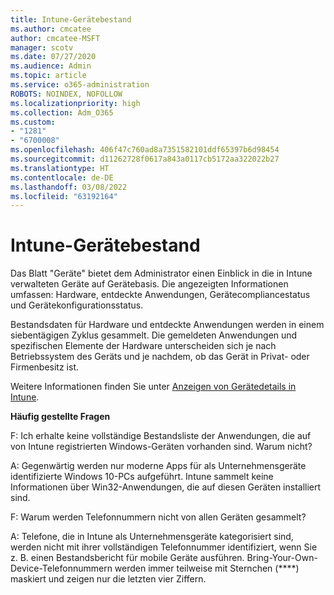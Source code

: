 ```yaml
---
title: Intune-Gerätebestand
ms.author: cmcatee
author: cmcatee-MSFT
manager: scotv
ms.date: 07/27/2020
ms.audience: Admin
ms.topic: article
ms.service: o365-administration
ROBOTS: NOINDEX, NOFOLLOW
ms.localizationpriority: high
ms.collection: Adm_O365
ms.custom:
- "1281"
- "6700008"
ms.openlocfilehash: 406f47c760ad8a7351582101ddf65397b6d98454
ms.sourcegitcommit: d11262728f0617a843a0117cb5172aa322022b27
ms.translationtype: HT
ms.contentlocale: de-DE
ms.lasthandoff: 03/08/2022
ms.locfileid: "63192164"
---
```

# <a name="intune-device-inventory"></a>Intune-Gerätebestand

Das Blatt "Geräte" bietet dem Administrator einen Einblick in die in Intune verwalteten Geräte auf Gerätebasis. Die angezeigten Informationen umfassen: Hardware, entdeckte Anwendungen, Gerätecompliancestatus und Gerätekonfigurationsstatus.

Bestandsdaten für Hardware und entdeckte Anwendungen werden in einem siebentägigen Zyklus gesammelt. Die gemeldeten Anwendungen und spezifischen Elemente der Hardware unterscheiden sich je nach Betriebssystem des Geräts und je nachdem, ob das Gerät in Privat- oder Firmenbesitz ist.

Weitere Informationen finden Sie unter [Anzeigen von Gerätedetails in Intune](https://docs.microsoft.com/intune/device-inventory).

**Häufig gestellte Fragen**

F: Ich erhalte keine vollständige Bestandsliste der Anwendungen, die auf von Intune registrierten Windows-Geräten vorhanden sind. Warum nicht?

A: Gegenwärtig werden nur moderne Apps für als Unternehmensgeräte identifizierte Windows 10-PCs aufgeführt. Intune sammelt keine Informationen über Win32-Anwendungen, die auf diesen Geräten installiert sind.

F: Warum werden Telefonnummern nicht von allen Geräten gesammelt?

A: Telefone, die in Intune als Unternehmensgeräte kategorisiert sind, werden nicht mit ihrer vollständigen Telefonnummer identifiziert, wenn Sie z. B. einen Bestandsbericht für mobile Geräte ausführen. Bring-Your-Own-Device-Telefonnummern werden immer teilweise mit Sternchen (****) maskiert und zeigen nur die letzten vier Ziffern.